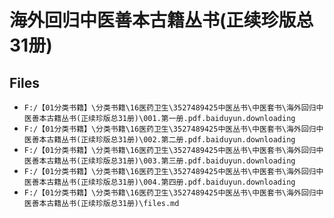 # 海外回归中医善本古籍丛书(正续珍版总31册)

## Files

- `F:/【01分类书籍】\分类书籍\16医药卫生\3527489425中医丛书\中医套书\海外回归中医善本古籍丛书(正续珍版总31册)\001.第一册.pdf.baiduyun.downloading`
- `F:/【01分类书籍】\分类书籍\16医药卫生\3527489425中医丛书\中医套书\海外回归中医善本古籍丛书(正续珍版总31册)\002.第二册.pdf.baiduyun.downloading`
- `F:/【01分类书籍】\分类书籍\16医药卫生\3527489425中医丛书\中医套书\海外回归中医善本古籍丛书(正续珍版总31册)\003.第三册.pdf.baiduyun.downloading`
- `F:/【01分类书籍】\分类书籍\16医药卫生\3527489425中医丛书\中医套书\海外回归中医善本古籍丛书(正续珍版总31册)\004.第四册.pdf.baiduyun.downloading`
- `F:/【01分类书籍】\分类书籍\16医药卫生\3527489425中医丛书\中医套书\海外回归中医善本古籍丛书(正续珍版总31册)\files.md`
